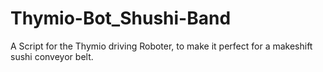 # Thymio-Bot_Shushi-Band
A Script for the Thymio driving Roboter, to make it perfect for a makeshift sushi conveyor belt.
